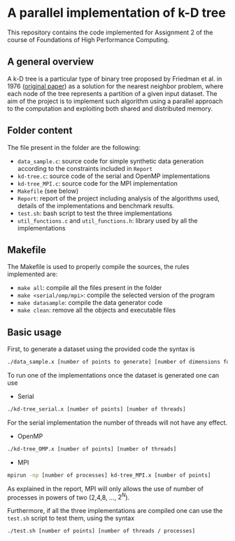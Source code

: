 # A parallel implementation of k-D tree

This repository contains the code implemented for Assignment 2 of the course of Foundations of High Performance Computing.

## A general overview

A k-D tree is a particular type of binary tree proposed by Friedman et al. in 1976 ([original paper](https://www.researchgate.net/publication/220493118_An_Algorithm_for_Finding_Best_Matches_in_Logarithmic_Expected_Time)) as a solution for the nearest neighbor problem, where each node of the tree represents a partition of a given input dataset. 
The aim of the project is to implement such algorithm using a parallel approach to the computation and exploiting both shared and distributed memory.

## Folder content

The file present in the folder are the following:
- `data_sample.c`: source code for simple synthetic data generation according to the constraints included in `Report`
- `kd-tree.c`: source code of the serial and OpenMP implementations
- `kd-tree_MPI.c`: source code for the MPI implementation
- `Makefile` (see below)
- `Report`: report of the project including analysis of the algorithms used, details of the implementations and benchmark results.
- `test.sh`: bash script to test the three implementations
- `util_functions.c` and `util_functions.h`: library used by all the implementations

## Makefile

The Makefile is used to properly compile the sources, the rules implemented are:
- `make all`: compile all the files present in the folder
- `make <serial/omp/mpi>`: compile the selected version of the program
- `make datasample`: compile the data generator code
- `make clean`: remove all the objects and executable files

## Basic usage

First, to generate a dataset using the provided code the syntax is
```bash
./data_sample.x [number of points to generate] [number of dimensions fo each point] > dataset.csv
```
To run one of the implementations once the dataset is generated one can use
- Serial
``` bash
./kd-tree_serial.x [number of points] [number of threads]
```
For the serial implementation the number of threads will not have any effect.

- OpenMP
``` bash
./kd-tree_OMP.x [number of points] [number of threads]
```

- MPI
``` bash
mpirun -np [number of processes] kd-tree_MPI.x [number of points]
```
As explained in the report, MPI will only allows the use of number of processes in powers of two (2,4,8, ..., $2^N$).

Furthermore, if all the three implementations are compiled one can use the `test.sh` script to test them, using the syntax

```bash
./test.sh [number of points] [number of threads / processes]
```





